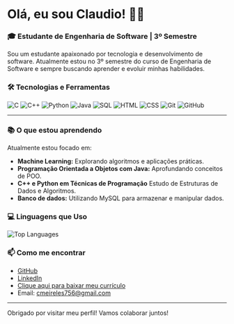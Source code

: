 # Olá, eu sou Claudio! 👋🏼

### 🎓 Estudante de Engenharia de Software | 3º Semestre

Sou um estudante apaixonado por tecnologia e desenvolvimento de software. Atualmente estou no 3º semestre do curso de Engenharia de Software e sempre buscando aprender e evoluir minhas habilidades.

### 🛠️ Tecnologias e Ferramentas
![C](https://img.shields.io/badge/Language-C-blue)
![C++](https://img.shields.io/badge/Language-C++-purple)
![Python](https://img.shields.io/badge/Language-Python-yellow)
![Java](https://img.shields.io/badge/Language-Java-red)
![SQL](https://img.shields.io/badge/Language-SQL-blue)
![HTML](https://img.shields.io/badge/Markup-HTML-red)
![CSS](https://img.shields.io/badge/Style-CSS-blue)
![Git](https://img.shields.io/badge/Version%20Control-Git-orange)
![GitHub](https://img.shields.io/badge/Code-GitHub-black)

---

### 📚 O que estou aprendendo
Atualmente estou focado em:
- **Machine Learning:** Explorando algoritmos e aplicações práticas.
- **Programação Orientada a Objetos com Java:** Aprofundando conceitos de POO.
- **C++ e Python em Técnicas de Programação** Estudo de Estruturas de Dados e Algoritmos.
- **Banco de dados:** Utilizando MySQL para armazenar e manipular dados.

### 💻 Linguagens que Uso
![Top Languages](https://github-readme-stats.vercel.app/api/top-langs/?username=ClaudioAMF1&hide=jupyter%20notebook&layout=compact)


### 📫 Como me encontrar
- [GitHub](https://github.com/ClaudioAMF1)
- [LinkedIn](https://www.linkedin.com/in/cgfm1/) 
- [Clique aqui para baixar meu currículo](./Curriculo-Claudio-Meireles.pdf)
- Email: cmeireles756@gmail.com

---

Obrigado por visitar meu perfil! Vamos colaborar juntos!




